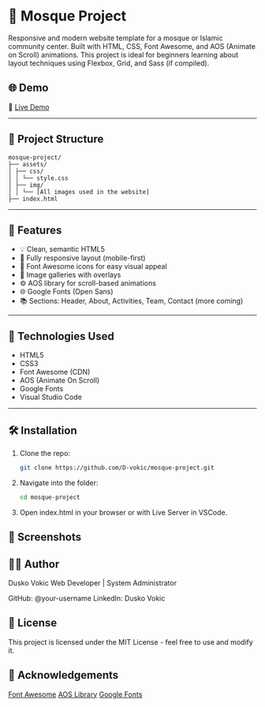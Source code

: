 # 🕌 Mosque Project

Responsive and modern website template for a mosque or Islamic community center. Built with HTML, CSS, Font Awesome, and AOS (Animate on Scroll) animations. This project is ideal for beginners learning about layout techniques using Flexbox, Grid, and Sass (if compiled).

## 🌐 Demo

🔗 [Live Demo](#) 

---

## 📂 Project Structure

```
mosque-project/
├── assets/
│ ├── css/
│ │ └── style.css
│ ├── img/
│ │ └── [All images used in the website]
├── index.html
```

---

## 🚀 Features

- 💡 Clean, semantic HTML5
- 🎨 Fully responsive layout (mobile-first)
- 💬 Font Awesome icons for easy visual appeal
- 📸 Image galleries with overlays
- ⚙️ AOS library for scroll-based animations
- 🌐 Google Fonts (Open Sans)
- 📚 Sections: Header, About, Activities, Team, Contact (more coming)

---

## 🔧 Technologies Used

- HTML5
- CSS3
- Font Awesome (CDN)
- AOS (Animate On Scroll)
- Google Fonts
- Visual Studio Code

---

## 🛠️ Installation

1. Clone the repo:
   ```bash
   git clone https://github.com/D-vokic/mosque-project.git
2. Navigate into the folder:
   ```bash
   cd mosque-project
3. Open index.html in your browser or with Live Server in VSCode.

## 📸 Screenshots

## 🙋‍♂️ Author
Dusko Vokic
Web Developer | System Administrator

GitHub: @your-username
LinkedIn: Dusko Vokic

## 📜 License
This project is licensed under the MIT License - feel free to use and modify it.

## 🙏 Acknowledgements
[Font Awesome](https://fontawesome.com/)
[AOS Library](https://michalsnik.github.io/aos/)
[Google Fonts](https://fonts.google.com/)
